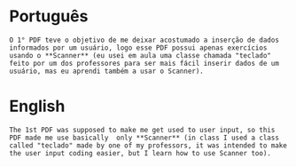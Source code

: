 # Português

    O 1° PDF teve o objetivo de me deixar acostumado a inserção de dados informados por um usuário, logo esse PDF possui apenas exercícios usando o **Scanner** (eu usei em aula uma classe chamada "teclado" feito por um dos professores para ser mais fácil inserir dados de um usuário, mas eu aprendi também a usar o Scanner).

# English

    The 1st PDF was supposed to make me get used to user input, so this PDF made me use basically  only **Scanner** (in class I used a class called "teclado" made by one of my professors, it was intended to make the user input coding easier, but I learn how to use Scanner too).
